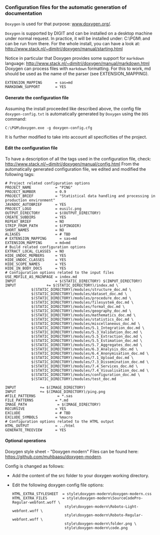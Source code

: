 ### Configuration files for the automatic generation of documentation

`Doxygen` is used for that purpose: www.doxygen.org/. 

`Doxygen` is supported by DIGIT and can be installed on a desktop machine under 
normal request.
In practice, it will be installed under: C:\PGM\ and can be run from there.
For the whole install, you can have a look at: 
	http://www.stack.nl/~dimitri/doxygen/manual/starting.html
	
Notice in particular that Doxygen provides some support for `markdown` language:
	http://www.stack.nl/~dimitri/doxygen/manual/markdown.html
Doxygen can process files with `markdown` formatting. For this to work, md should be used
as the name of the parser (see EXTENSION_MAPPING).

	EXTENSION_MAPPING      = sas=md
	MARKDOWN_SUPPORT       = YES
	
#### Generate the configuration file

Assuming the install proceeded like described above, the config file `doxygen-config.txt` 
is automatically generated by `Doxygen` using the `DOS` command:

	C:\PGM\doxygen.exe -g doxygen-config.cfg

It is further modified to take into account all specificities of the project.

#### Edit the configuration file

To have a description of all the tags used in the configuration file, check:
	http://www.stack.nl/~dimitri/doxygen/manual/config.html
From the automatically generated configuration file, we edited and modified the 
following tags:

	# Project related configuration options
	PROJECT_NAME           = "PING"
	PROJECT_NUMBER         = 0.9
	PROJECT_BRIEF          = "Statistical data handling and processing in production environment"
	JAVADOC_AUTOBRIEF      = YES
	PROJECT_LOGO           = eusilc.png
	OUTPUT_DIRECTORY       = $(OUTPUT_DIRECTORY)
	CREATE_SUBDIRS         = YES
	REPEAT_BRIEF           = NO
	STRIP_FROM_PATH        = $(PINGDIR)
	SHORT_NAMES            = NO
	ALIASES                = # TBD
	# EXTENSION_MAPPING      = sas=md
	EXTENSION_MAPPING      = md=md
	# Build related configuration options
	EXTRACT_LOCAL_CLASSES  = NO
	HIDE_UNDOC_MEMBERS     = YES
	HIDE_UNDOC_CLASSES     = YES
	HIDE_SCOPE_NAMES       = YES
	HIDE_IN_BODY_DOCS      = YES
	# Configuration options related to the input files
	USE_MDFILE_AS_MAINPAGE = index.md
	INPUT                  = $(STATIC_DIRECTORY) $(INPUT_DIRECTORY)
	INPUT	 	       += $(STATIC_DIRECTORY)/index.md \
				$(STATIC_DIRECTORY)/modules/structure_doc.md \
				$(STATIC_DIRECTORY)/modules/dataset_doc.md \
				$(STATIC_DIRECTORY)/modules/procedure_doc.md \
				$(STATIC_DIRECTORY)/modules/filesystem_doc.md \
				$(STATIC_DIRECTORY)/modules/format_doc.md \
				$(STATIC_DIRECTORY)/modules/geography_doc.md \
				$(STATIC_DIRECTORY)/modules/mathematics_doc.md \
				$(STATIC_DIRECTORY)/modules/statistics_doc.md \
				$(STATIC_DIRECTORY)/modules/miscellaneous_doc.md \
				$(STATIC_DIRECTORY)/modules/5.1_Integration_doc.md \
				$(STATIC_DIRECTORY)/modules/5.3_Validation_doc.md \
				$(STATIC_DIRECTORY)/modules/5.5_Extraction_doc.md \
				$(STATIC_DIRECTORY)/modules/5.5_Estimation_doc.md \
				$(STATIC_DIRECTORY)/modules/5.7_Aggregates_doc.md \
				$(STATIC_DIRECTORY)/modules/6.3_Analysis_doc.md \
				$(STATIC_DIRECTORY)/modules/6.4_Anonymisation_doc.md \
				$(STATIC_DIRECTORY)/modules/7.1_Upload_doc.md \
				$(STATIC_DIRECTORY)/modules/7.3_Dissemination_doc.md \
				$(STATIC_DIRECTORY)/modules/7.4_Services_doc.md \
				$(STATIC_DIRECTORY)/modules/7.4_Visualisation_doc.md \
				$(STATIC_DIRECTORY)/modules/configuration_doc.md \
				$(STATIC_DIRECTORY)/modules/test_doc.md				

	INPUT	 		+= $(IMAGE_DIRECTORY)
	INPUT	 	  	+= $(IMAGE_DIRECTORY)/ping.png
	#FILE_PATTERNS          = *.sas
	FILE_PATTERNS          = *.md
	IMAGE_PATH           	= $(IMAGE_DIRECTORY)
	RECURSIVE              = YES
	EXCLUDE                = # TBD
	EXCLUDE_SYMBOLS        = %macro
	# Configuration options related to the HTML output
	HTML_OUTPUT            = ../html
	GENERATE_TREEVIEW      = YES


#### Optional operations

Doxygen style sheet - "Doxygen modern"
Files can be found here: https://github.com/muhbaasu/doxygen-modern.

Config is changed as follows:
* Add the content of the src folder to your doxygen working directory.
* Edit the following doxygen config file options:

	```
 	HTML_EXTRA_STYLESHEET  = style\doxygen-modern\doxygen-modern.css 
 	HTML_EXTRA_FILES       = style\doxygen-modern\SourceCodePro-Regular-webfont.woff \
                         	style\doxygen-modern\Roboto-Light-webfont.woff \
                         	style\doxygen-modern\Roboto-Regular-webfont.woff \
                         	style\doxygen-modern\folder.png \
                         	style\doxygen-modern\code.png
	```
